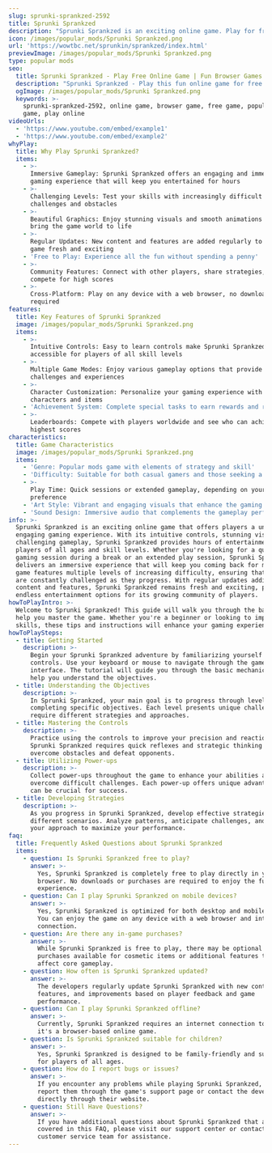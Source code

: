 ```yaml
---
slug: sprunki-sprankzed-2592
title: Sprunki Sprankzed
description: "Sprunki Sprankzed is an exciting online game. Play for free directly in your browser!"
icon: /images/popular_mods/Sprunki Sprankzed.png
url: 'https://wowtbc.net/sprunkin/sprankzed/index.html'
previewImage: /images/popular_mods/Sprunki Sprankzed.png
type: popular mods
seo:
  title: Sprunki Sprankzed - Play Free Online Game | Fun Browser Games
  description: "Sprunki Sprankzed - Play this fun online game for free in your browser. No download required!"
  ogImage: /images/popular_mods/Sprunki Sprankzed.png
  keywords: >-
    sprunki-sprankzed-2592, online game, browser game, free game, popular mods
    game, play online
videoUrls:
  - 'https://www.youtube.com/embed/example1'
  - 'https://www.youtube.com/embed/example2'
whyPlay:
  title: Why Play Sprunki Sprankzed?
  items:
    - >-
      Immersive Gameplay: Sprunki Sprankzed offers an engaging and immersive
      gaming experience that will keep you entertained for hours
    - >-
      Challenging Levels: Test your skills with increasingly difficult
      challenges and obstacles
    - >-
      Beautiful Graphics: Enjoy stunning visuals and smooth animations that
      bring the game world to life
    - >-
      Regular Updates: New content and features are added regularly to keep the
      game fresh and exciting
    - 'Free to Play: Experience all the fun without spending a penny'
    - >-
      Community Features: Connect with other players, share strategies, and
      compete for high scores
    - >-
      Cross-Platform: Play on any device with a web browser, no downloads
      required
features:
  title: Key Features of Sprunki Sprankzed
  image: /images/popular_mods/Sprunki Sprankzed.png
  items:
    - >-
      Intuitive Controls: Easy to learn controls make Sprunki Sprankzed
      accessible for players of all skill levels
    - >-
      Multiple Game Modes: Enjoy various gameplay options that provide different
      challenges and experiences
    - >-
      Character Customization: Personalize your gaming experience with unique
      characters and items
    - 'Achievement System: Complete special tasks to earn rewards and recognition'
    - >-
      Leaderboards: Compete with players worldwide and see who can achieve the
      highest scores
characteristics:
  title: Game Characteristics
  image: /images/popular_mods/Sprunki Sprankzed.png
  items:
    - 'Genre: Popular mods game with elements of strategy and skill'
    - 'Difficulty: Suitable for both casual gamers and those seeking a challenge'
    - >-
      Play Time: Quick sessions or extended gameplay, depending on your
      preference
    - 'Art Style: Vibrant and engaging visuals that enhance the gaming experience'
    - 'Sound Design: Immersive audio that complements the gameplay perfectly'
info: >-
  Sprunki Sprankzed is an exciting online game that offers players a unique and
  engaging gaming experience. With its intuitive controls, stunning visuals, and
  challenging gameplay, Sprunki Sprankzed provides hours of entertainment for
  players of all ages and skill levels. Whether you're looking for a quick
  gaming session during a break or an extended play session, Sprunki Sprankzed
  delivers an immersive experience that will keep you coming back for more. The
  game features multiple levels of increasing difficulty, ensuring that players
  are constantly challenged as they progress. With regular updates adding new
  content and features, Sprunki Sprankzed remains fresh and exciting, providing
  endless entertainment options for its growing community of players.
howToPlayIntro: >-
  Welcome to Sprunki Sprankzed! This guide will walk you through the basics and
  help you master the game. Whether you're a beginner or looking to improve your
  skills, these tips and instructions will enhance your gaming experience.
howToPlaySteps:
  - title: Getting Started
    description: >-
      Begin your Sprunki Sprankzed adventure by familiarizing yourself with the
      controls. Use your keyboard or mouse to navigate through the game
      interface. The tutorial will guide you through the basic mechanics and
      help you understand the objectives.
  - title: Understanding the Objectives
    description: >-
      In Sprunki Sprankzed, your main goal is to progress through levels by
      completing specific objectives. Each level presents unique challenges that
      require different strategies and approaches.
  - title: Mastering the Controls
    description: >-
      Practice using the controls to improve your precision and reaction time.
      Sprunki Sprankzed requires quick reflexes and strategic thinking to
      overcome obstacles and defeat opponents.
  - title: Utilizing Power-ups
    description: >-
      Collect power-ups throughout the game to enhance your abilities and
      overcome difficult challenges. Each power-up offers unique advantages that
      can be crucial for success.
  - title: Developing Strategies
    description: >-
      As you progress in Sprunki Sprankzed, develop effective strategies for
      different scenarios. Analyze patterns, anticipate challenges, and adapt
      your approach to maximize your performance.
faq:
  title: Frequently Asked Questions about Sprunki Sprankzed
  items:
    - question: Is Sprunki Sprankzed free to play?
      answer: >-
        Yes, Sprunki Sprankzed is completely free to play directly in your web
        browser. No downloads or purchases are required to enjoy the full game
        experience.
    - question: Can I play Sprunki Sprankzed on mobile devices?
      answer: >-
        Yes, Sprunki Sprankzed is optimized for both desktop and mobile play.
        You can enjoy the game on any device with a web browser and internet
        connection.
    - question: Are there any in-game purchases?
      answer: >-
        While Sprunki Sprankzed is free to play, there may be optional in-game
        purchases available for cosmetic items or additional features that don't
        affect core gameplay.
    - question: How often is Sprunki Sprankzed updated?
      answer: >-
        The developers regularly update Sprunki Sprankzed with new content,
        features, and improvements based on player feedback and game
        performance.
    - question: Can I play Sprunki Sprankzed offline?
      answer: >-
        Currently, Sprunki Sprankzed requires an internet connection to play as
        it's a browser-based online game.
    - question: Is Sprunki Sprankzed suitable for children?
      answer: >-
        Yes, Sprunki Sprankzed is designed to be family-friendly and suitable
        for players of all ages.
    - question: How do I report bugs or issues?
      answer: >-
        If you encounter any problems while playing Sprunki Sprankzed, you can
        report them through the game's support page or contact the developers
        directly through their website.
    - question: Still Have Questions?
      answer: >-
        If you have additional questions about Sprunki Sprankzed that aren't
        covered in this FAQ, please visit our support center or contact our
        customer service team for assistance.
---
```



